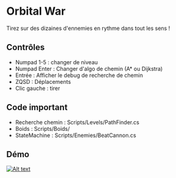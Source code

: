 
# Orbital War

Tirez sur des dizaines d'ennemies en rythme dans tout les sens !

## Contrôles

 - Numpad 1-5 : changer de niveau
 - Numpad Enter : Changer d'algo de chemin (A* ou Dijkstra)
 - Entrée : Afficher le debug de recherche de chemin
 - ZQSD : Déplacements
 - Clic gauche : tirer

## Code important

 - Recherche chemin : Scripts/Levels/PathFinder.cs
 - Boids : Scripts/Boids/
 - StateMachine : Scripts/Enemies/BeatCannon.cs

## Démo

[![Alt text](https://img.youtube.com/vi/LgyZ-8K552U/maxresdefault.jpg)](https://www.youtube.com/watch?v=LgyZ-8K552U)